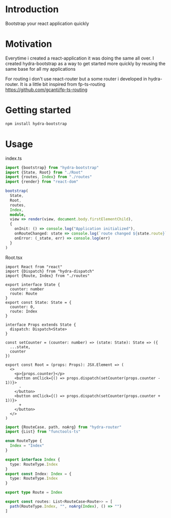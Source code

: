 # Introduction

Bootstrap your react application quickly

# Motivation

Everytime i created a react-application it was doing the same all over.
I created hydra-bootstrap as a way to get started more quickly by reusing the same base for all my applications

For routing i don't use react-router but a some router i developed in hydra-router.
It is a little bit inspired from fp-ts-routing https://github.com/gcanti/fp-ts-routing

# Getting started

```sh
npm install hydra-bootstrap
```

# Usage

index.ts

```ts
import {bootstrap} from "hydra-bootstrap"
import {State, Root} from "./Root"
import {routes, Index} from "./routes"
import {render} from "react-dom"

bootstrap(
  State,
  Root,
  routes,
  Index,
  module,
  view => render(view, document.body.firstElementChild),
  {
    onInit: () => console.log("Application initialized"),
    onRouteChanged: state => console.log(`route changed ${state.route}`),
    onError: (_state, err) => console.log(err)
  }
)

```

Root.tsx

```tsx
import React from "react"
import {Dispatch} from "hydra-dispatch"
import {Route, Index} from "./routes"

export interface State {
  counter: number
  route: Route
}
export const State: State = {
  counter: 0,
  route: Index
}

interface Props extends State {
  dispatch: Dispatch<State>
}

const setCounter = (counter: number) => (state: State): State => ({
  ...state,
  counter
})

export const Root = (props: Props): JSX.Element => (
  <>
    <p>{props.counter}</p>
    <button onClick={() => props.dispatch(setCounter(props.counter - 1))}>
      -
    </button>
    <button onClick={() => props.dispatch(setCounter(props.counter + 1))}>
      +
    </button>
  </>
)
```

```ts
import {RouteCase, path, noArg} from "hydra-router"
import {List} from "functools-ts"

enum RouteType {
  Index = "Index"
}

export interface Index {
  type: RouteType.Index
}
export const Index: Index = {
  type: RouteType.Index
}

export type Route = Index

export const routes: List<RouteCase<Route>> = [
  path(RouteType.Index, "", noArg(Index), () => "")
]
```


